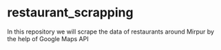 # restaurant_scrapping
In this repository we will scrape the data of restaurants around Mirpur by the help of Google Maps API
